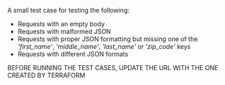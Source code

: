 A small test case for testing the following:

- Requests with an empty body
- Requests with malformed JSON
- Requests with proper JSON formatting but missing one of the *'first_name'*, *'middle_name'*, *'last_name'* or *'zip_code'* keys
- Requests with different JSON formats

BEFORE RUNNING THE TEST CASES, UPDATE THE URL WITH THE ONE CREATED BY TERRAFORM
